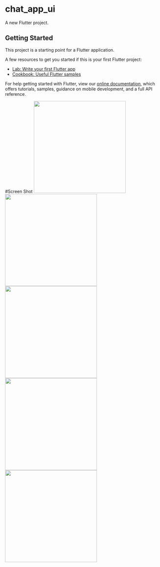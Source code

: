 # chat_app_ui

A new Flutter project.

## Getting Started

This project is a starting point for a Flutter application.

A few resources to get you started if this is your first Flutter project:

- [Lab: Write your first Flutter app](https://flutter.dev/docs/get-started/codelab)
- [Cookbook: Useful Flutter samples](https://flutter.dev/docs/cookbook)

For help getting started with Flutter, view our
[online documentation](https://flutter.dev/docs), which offers tutorials,
samples, guidance on mobile development, and a full API reference.

#Screen Shot
<img src="https://i.imgur.com/8WBEbMW.jpg" width="300">
<img src="https://i.imgur.com/1V8zBCL.jpg" width="300">
<img src="https://i.imgur.com/y3V0oOp.jpg" width="300">
<img src="https://i.imgur.com/Ul7jHHc.jpg" width="300">
<img src="https://i.imgur.com/UTc8xxX.jpg" width="300">
